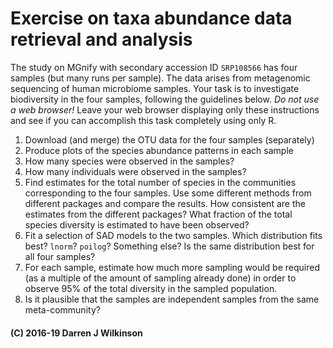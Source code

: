 # Exercise on taxa abundance data retrieval and analysis

The study on MGnify with secondary accession ID `SRP108566` has four samples (but many runs per sample). The data arises from metagenomic sequencing of human microbiome samples. Your task is to investigate biodiversity in the four samples, following the guidelines below. *Do not use a web browser!* Leave your web browser displaying only these instructions and see if you can accomplish this task completely using only R.

1. Download (and merge) the OTU data for the four samples (separately)
2. Produce plots of the species abundance patterns in each sample
3. How many species were observed in the samples?
4. How many individuals were observed in the samples?
5. Find estimates for the total number of species in the communities corresponding to the four samples. Use some different methods from different packages and compare the results. How consistent are the estimates from the different packages? What fraction of the total species diversity is estimated to have been observed?
6. Fit a selection of SAD models to the two samples. Which distribution fits best? `lnorm`? `poilog`? Something else? Is the same distribution best for all four samples?
7. For each sample, estimate how much more sampling would be required (as a multiple of the amount of sampling already done) in order to observe 95% of the total diversity in the sampled population.
8. Is it plausible that the samples are independent samples from the same meta-community?


#### (C) 2016-19 Darren J Wilkinson

